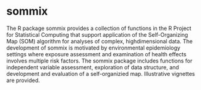 # sommix
The R package sommix provides a collection of functions in the R Project for Statistical Computing that support application of the Self-Organizing Map (SOM) algorithm for analyses of complex, highdimensional data. The development of sommix is motivated by environmental epidemiology settings where exposure assessment and examination of health effects involves multiple risk factors. The sommix package includes functions for independent variable assessment, exploration of data structure, and development and evaluation of a self-organizied map. Illustrative vignettes are provided.     
